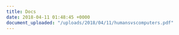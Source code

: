 ```yaml
---
title: Docs
date: 2018-04-11 01:48:45 +0000
document_uploaded: "/uploads/2018/04/11/humansvscomputers.pdf"
---
```

